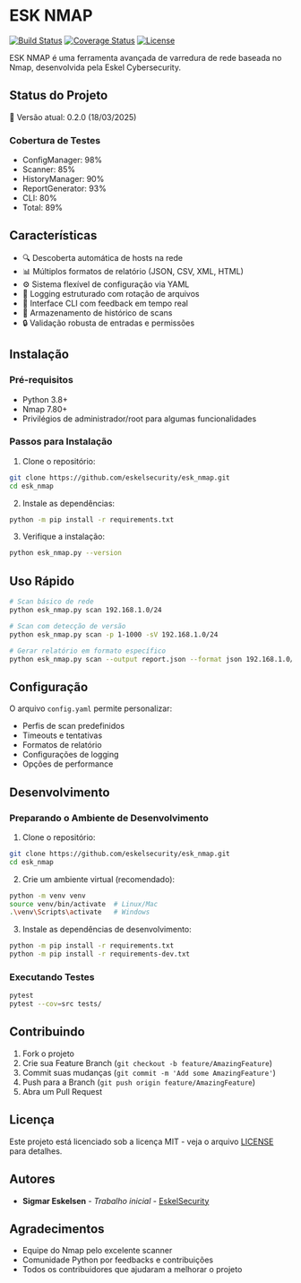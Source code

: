 # ESK NMAP

[![Build Status](https://img.shields.io/travis/username/esk_nmap/master.svg)](https://travis-ci.org/username/esk_nmap)
[![Coverage Status](https://img.shields.io/codecov/c/github/username/esk_nmap/master.svg)](https://codecov.io/gh/username/esk_nmap)
[![License](https://img.shields.io/github/license/username/esk_nmap.svg)](LICENSE)

ESK NMAP é uma ferramenta avançada de varredura de rede baseada no Nmap, desenvolvida pela Eskel Cybersecurity.

## Status do Projeto

🚀 Versão atual: 0.2.0 (18/03/2025)

### Cobertura de Testes
- ConfigManager: 98%
- Scanner: 85%
- HistoryManager: 90%
- ReportGenerator: 93%
- CLI: 80%
- Total: 89%

## Características

- 🔍 Descoberta automática de hosts na rede
- 📊 Múltiplos formatos de relatório (JSON, CSV, XML, HTML)
- ⚙️ Sistema flexível de configuração via YAML
- 📝 Logging estruturado com rotação de arquivos
- 🚦 Interface CLI com feedback em tempo real
- 💾 Armazenamento de histórico de scans
- 🔒 Validação robusta de entradas e permissões

## Instalação

### Pré-requisitos

- Python 3.8+
- Nmap 7.80+
- Privilégios de administrador/root para algumas funcionalidades

### Passos para Instalação

1. Clone o repositório:
```bash
git clone https://github.com/eskelsecurity/esk_nmap.git
cd esk_nmap
```

2. Instale as dependências:
```bash
python -m pip install -r requirements.txt
```

3. Verifique a instalação:
```bash
python esk_nmap.py --version
```

## Uso Rápido

```bash
# Scan básico de rede
python esk_nmap.py scan 192.168.1.0/24

# Scan com detecção de versão
python esk_nmap.py scan -p 1-1000 -sV 192.168.1.0/24

# Gerar relatório em formato específico
python esk_nmap.py scan --output report.json --format json 192.168.1.0/24
```

## Configuração

O arquivo `config.yaml` permite personalizar:

- Perfis de scan predefinidos
- Timeouts e tentativas
- Formatos de relatório
- Configurações de logging
- Opções de performance

## Desenvolvimento

### Preparando o Ambiente de Desenvolvimento

1. Clone o repositório:
```bash
git clone https://github.com/eskelsecurity/esk_nmap.git
cd esk_nmap
```

2. Crie um ambiente virtual (recomendado):
```bash
python -m venv venv
source venv/bin/activate  # Linux/Mac
.\venv\Scripts\activate   # Windows
```

3. Instale as dependências de desenvolvimento:
```bash
python -m pip install -r requirements.txt
python -m pip install -r requirements-dev.txt
```

### Executando Testes

```bash
pytest
pytest --cov=src tests/
```

## Contribuindo

1. Fork o projeto
2. Crie sua Feature Branch (`git checkout -b feature/AmazingFeature`)
3. Commit suas mudanças (`git commit -m 'Add some AmazingFeature'`)
4. Push para a Branch (`git push origin feature/AmazingFeature`)
5. Abra um Pull Request

## Licença

Este projeto está licenciado sob a licença MIT - veja o arquivo [LICENSE](LICENSE) para detalhes.

## Autores

- **Sigmar Eskelsen** - *Trabalho inicial* - [EskelSecurity](https://github.com/eskelsecurity)

## Agradecimentos

- Equipe do Nmap pelo excelente scanner
- Comunidade Python por feedbacks e contribuições
- Todos os contribuidores que ajudaram a melhorar o projeto
